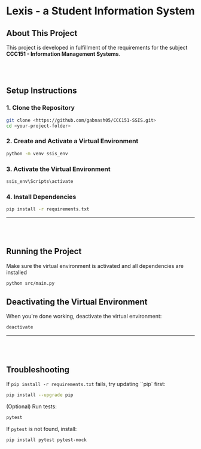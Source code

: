# **Lexis - a Student Information System**

## About This Project

This project is developed in fulfillment of the requirements for the subject **CCC151 - Information Management Systems**.

<br><br>

## **Setup Instructions**

### **1. Clone the Repository**

```sh
git clone <https://github.com/gabnash05/CCC151-SSIS.git>
cd <your-project-folder>
```
### **2. Create and Activate a Virtual Environment**

```sh
python -m venv ssis_env
```

### **3. Activate the Virtual Environment**

```sh
ssis_env\Scripts\activate
```

### **4. Install Dependencies**

```sh
pip install -r requirements.txt
```

---

<br><br>

## **Running the Project**

Make sure the virtual environment is activated and all dependencies are installed
```sh
python src/main.py
```

## **Deactivating the Virtual Environment**

When you're done working, deactivate the virtual environment:
```sh
deactivate
```

---
<br><br>

## **Troubleshooting**

If `pip install -r requirements.txt` fails, try updating ``pip` first:
```sh
pip install --upgrade pip
```

(Optional) Run tests:
```sh
pytest
```

If `pytest` is not found, install:
```sh
pip install pytest pytest-mock
```